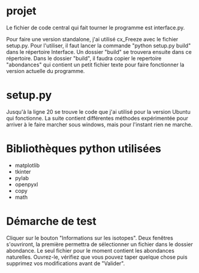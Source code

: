 # projet

Le fichier de code central qui fait tourner le programme est interface.py.

Pour faire une version standalone, j'ai utilisé cx_Freeze avec le fichier setup.py. 
Pour l'utiliser, il faut lancer la commande "python setup.py build" dans le répertoire Interface. 
Un dossier "build" se trouvera ensuite dans ce répertoire. 
Dans le dossier "build", il faudra copier le repertoire "abondances" qui contient un petit fichier texte pour faire fonctionner la version actuelle du programme. 

# setup.py

Jusqu'à la ligne 20 se trouve le code que j'ai utilisé pour la version Ubuntu qui fonctionne.
La suite contient différentes méthodes expérimentée pour arriver à le faire marcher sous windows, mais pour l'instant rien ne marche.

# Bibliothèques python utilisées

* matplotlib
* tkinter
* pylab
* openpyxl
* copy
* math

# Démarche de test

Cliquer sur le bouton "Informations sur les isotopes".
Deux fenêtres s'ouvriront, la première permettra de sélectionner un fichier dans le dossier abondance.
Le seul fichier pour le moment contient les abondances naturelles.
Ouvrez-le, vérifiez que vous pouvez taper quelque chose puis supprimez vos modifications avant de "Valider".
